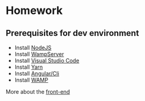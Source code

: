 # Homework

## Prerequisites for dev environment 

* Install [NodeJS](https://nodejs.org/en/)
* Install [WampServer](http://www.wampserver.com/en/)
* Install [Visual Studio Code](https://code.visualstudio.com/)
* Install [Yarn](https://yarnpkg.com/lang/en/) 
* Install [Angular/Cli](https://cli.angular.io/) 
* Install [WAMP](http://www.wampserver.com/en/)

More about the [front-end](./front-end.md)
